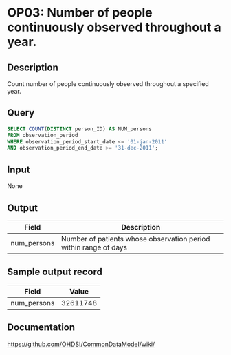 <!---
Group:observation period
Name:OP03 Number of people continuously observed throughout a year.
Author:Patrick Ryan
CDM Version: 5.0
-->

# OP03: Number of people continuously observed throughout a year.

## Description
Count number of people continuously observed throughout a specified year.

## Query
```sql
SELECT COUNT(DISTINCT person_ID) AS NUM_persons
FROM observation_period
WHERE observation_period_start_date <= '01-jan-2011'
AND observation_period_end_date >= '31-dec-2011';
```

## Input

None

## Output

|  Field |  Description |
| --- | --- |
| num_persons |  Number of patients whose observation period within range of days |

## Sample output record

|  Field |  Value |
| --- | --- |
| num_persons |  32611748 |



## Documentation
https://github.com/OHDSI/CommonDataModel/wiki/
